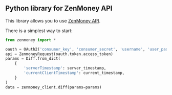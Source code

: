 ## Python library for ZenMoney API
This library allows you to use [ZenMoney API](https://github.com/zenmoney/ZenPlugins/wiki/ZenMoney-API).

There is a simplest way to start:

```python
from zenmoney import *

oauth = OAuth2('consumer_key', 'consumer_secret', 'username', 'user_password')
api = ZenmoneyRequest(oauth.token.access_token)
params = Diff.from_dict(
    {
        'serverTimestamp': server_timestamp,
        'currentClientTimestamp': current_timestamp,
    }
)
data = zenmoney_client.diff(params=params)
```